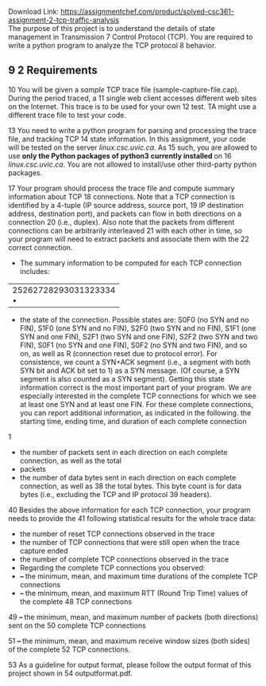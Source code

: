 Download Link: https://assignmentchef.com/product/solved-csc361-assignment-2-tcp-traffic-analysis
<br>
The purpose of this project is to understand the details of state management in Transmission 7 Control Protocol (TCP). You are required to write a python program to analyze the TCP protocol 8 behavior.

<h2>9 2         Requirements</h2>

10 You will be given a <em>sample </em>TCP trace file (sample-capture-file.cap). During the period traced, a 11 single web client accesses different web sites on the Internet. This trace is to be used for your own 12 test. TA might use a different trace file to test your code.

13 You need to write a python program for parsing and processing the trace file, and tracking TCP 14 state information. In this assignment, your code will be tested on the server <em>linux.csc.uvic.ca</em>. As 15 such, you are allowed to use <strong>only the Python packages of python3 currently installed </strong>on 16 <em>linux.csc.uvic.ca</em>. You are not allowed to install/use other third-party python packages.

17 Your program should process the trace file and compute summary information about TCP 18 connections. Note that a TCP connection is identified by a 4-tuple (IP source address, source port, 19 IP destination address, destination port), and packets can flow in both directions on a connection 20 (i.e., duplex). Also note that the packets from different connections can be arbitrarily interleaved 21 with each other in time, so your program will need to extract packets and associate them with the 22 correct connection.

<ul>

 <li>The summary information to be computed for each TCP connection includes:</li>

</ul>

<table width="53">

 <tbody>

  <tr>

   <td width="53">25262728293031323334                   •</td>

  </tr>

 </tbody>

</table>

<ul>

 <li>the state of the connection. Possible states are: S0F0 (no SYN and no FIN), S1F0 (one SYN and no FIN), S2F0 (two SYN and no FIN), S1F1 (one SYN and one FIN), S2F1 (two SYN and one FIN), S2F2 (two SYN and two FIN), S0F1 (no SYN and one FIN), S0F2 (no SYN and two FIN), and so on, as well as R (connection reset due to protocol error). For consistence, we count a SYN+ACK segment (i.e., a segment with both SYN bit and ACK bit set to 1) as a SYN message. (Of course, a SYN segment is also counted as a SYN segment). Getting this state information correct is the most important part of your program. We are especially interested in the complete TCP connections for which we see at least one SYN and at least one FIN. For these complete connections, you can report additional information, as indicated in the following. the starting time, ending time, and duration of each complete connection</li>

</ul>

1

<ul>

 <li>the number of packets sent in each direction on each complete connection, as well as the total</li>

 <li>packets</li>

 <li>the number of data bytes sent in each direction on each complete connection, as well as 38 the total bytes. This byte count is for data bytes (i.e., excluding the TCP and IP protocol 39 headers).</li>

</ul>

40 Besides the above information for each TCP connection, your program needs to provide the 41 following statistical results for the whole trace data:

<ul>

 <li>the number of reset TCP connections observed in the trace</li>

 <li>the number of TCP connections that were still open when the trace capture ended</li>

 <li>the number of complete TCP connections observed in the trace</li>

 <li>Regarding the complete TCP connections you observed:</li>

 <li><strong>– </strong>the minimum, mean, and maximum time durations of the complete TCP connections</li>

 <li><strong>– </strong>the minimum, mean, and maximum RTT (Round Trip Time) values of the complete 48 TCP connections</li>

</ul>

49 <strong>– </strong>the minimum, mean, and maximum number of packets (both directions) sent on the 50 complete TCP connections

51                     <strong>– </strong>the minimum, mean, and maximum receive window sizes (both sides) of the complete 52        TCP connections.

53 As a guideline for output format, please follow the output format of this project shown in 54 outputformat.pdf.